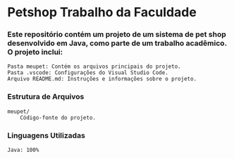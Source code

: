 # Petshop Trabalho da Faculdade

### Este repositório contém um projeto de um sistema de pet shop desenvolvido em Java, como parte de um trabalho acadêmico. O projeto inclui:

    Pasta meupet: Contém os arquivos principais do projeto.
    Pasta .vscode: Configurações do Visual Studio Code.
    Arquivo README.md: Instruções e informações sobre o projeto.

### Estrutura de Arquivos

    meupet/
        Código-fonte do projeto.

### Linguagens Utilizadas

    Java: 100%
